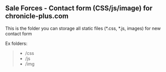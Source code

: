 ## Sale Forces - Contact form (CSS/js/image) for chronicle-plus.com

This is the folder you can storage all static files (*.css, *.js, images) for new contact form

Ex folders:

> * /css
> * /js
> * /img
